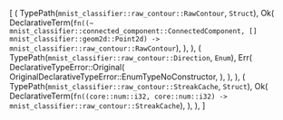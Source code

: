 [
    (
        TypePath(`mnist_classifier::raw_contour::RawContour`, `Struct`),
        Ok(
            DeclarativeTerm(`fn((~ mnist_classifier::connected_component::ConnectedComponent, [] mnist_classifier::geom2d::Point2d) -> mnist_classifier::raw_contour::RawContour`),
        ),
    ),
    (
        TypePath(`mnist_classifier::raw_contour::Direction`, `Enum`),
        Err(
            DeclarativeTypeError::Original(
                OriginalDeclarativeTypeError::EnumTypeNoConstructor,
            ),
        ),
    ),
    (
        TypePath(`mnist_classifier::raw_contour::StreakCache`, `Struct`),
        Ok(
            DeclarativeTerm(`fn((core::num::i32, core::num::i32) -> mnist_classifier::raw_contour::StreakCache`),
        ),
    ),
]